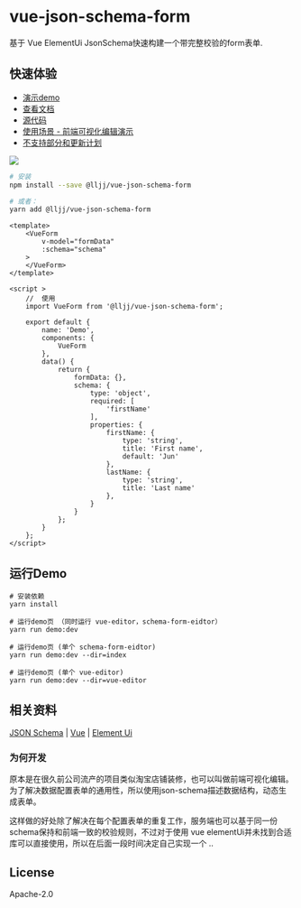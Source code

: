 # vue-json-schema-form
基于 Vue ElementUi JsonSchema快速构建一个带完整校验的form表单.

## 快速体验
* [演示demo](https://form.lljj.me/ "Vue JSON Schema Form Demo")
* [查看文档](https://vue-json-schema-form.lljj.me/ "Vue JSON Schema Docs")
* [源代码](https://github.com/lljj-x/vue-json-schema-form "Vue JSON Schema github")
* [使用场景 - 前端可视化编辑演示](https://form.lljj.me/vue-editor.html)
* [不支持部分和更新计划](https://vue-json-schema-form.lljj.me/zh/guide/todo.html)

![](https://7.luochongfei.top/vue-json-schema-form.gif?1)

``` bash
# 安装
npm install --save @lljj/vue-json-schema-form

# 或者：
yarn add @lljj/vue-json-schema-form
```

```vue
<template>
    <VueForm
        v-model="formData"
        :schema="schema"
    >
    </VueForm>
</template>

<script >
    //  使用
    import VueForm from '@lljj/vue-json-schema-form';

    export default {
        name: 'Demo',
        components: {
            VueForm
        },
        data() {
            return {
                formData: {},
                schema: {
                    type: 'object',
                    required: [
                        'firstName'
                    ],
                    properties: {
                        firstName: {
                            type: 'string',
                            title: 'First name',
                            default: 'Jun'
                        },
                        lastName: {
                            type: 'string',
                            title: 'Last name'
                        },
                    }
                }
            };
        }
    };
</script>
```

## 运行Demo
```ssh
# 安装依赖
yarn install

# 运行demo页 （同时运行 vue-editor，schema-form-eidtor）
yarn run demo:dev

# 运行demo页 (单个 schema-form-eidtor)
yarn run demo:dev --dir=index

# 运行demo页 (单个 vue-editor)
yarn run demo:dev --dir=vue-editor

```

## 相关资料
[JSON Schema](https://json-schema.org/understanding-json-schema/index.html) |
[Vue](https://cn.vuejs.org/) |
[Element Ui](https://element.eleme.io/)

### 为何开发
原本是在很久前公司流产的项目类似淘宝店铺装修，也可以叫做前端可视化编辑。为了解决数据配置表单的通用性，所以使用json-schema描述数据结构，动态生成表单。

这样做的好处除了解决在每个配置表单的重复工作，服务端也可以基于同一份schema保持和前端一致的校验规则，不过对于使用 vue elementUi并未找到合适库可以直接使用，所以在后面一段时间决定自己实现一个 ..

## License
Apache-2.0
